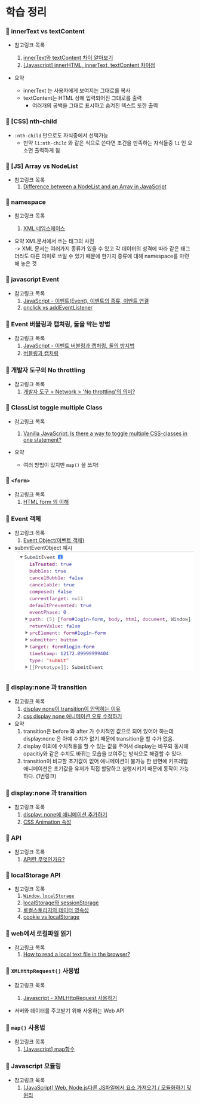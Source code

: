 # 학습 정리
### 📔 innerText vs textContent
- 참고링크 목록
    1. [innerText와 textContent 차이 알아보기](https://webisfree.com/2020-03-07/[%EC%9E%90%EB%B0%94%EC%8A%A4%ED%81%AC%EB%A6%BD%ED%8A%B8]-textcontent-%EA%B7%B8%EB%A6%AC%EA%B3%A0-innertext-%EC%B0%A8%EC%9D%B4%EC%A0%90-%EC%95%8C%EC%95%84%EB%B3%B4%EA%B8%B0)
    2. [[Javascript] innerHTML, innerText, textContent 차이점](https://hianna.tistory.com/483)
   
- 요약
  - innerText 는 사용자에게 보여지는 그대로를 복사
  - textContent는 HTML 상에 입력되어진 그대로를 출력
    - 여러개의 공백을 그대로 표시하고 숨겨진 텍스트 또한 출력
  
### 📔 [CSS] nth-child
- `:nth-child` 만으로도 자식중에서 선택가능
  - 만약 `li:nth-child` 와 같은 식으로 쓴다면 조건을 만족하는 자식들중 `li` 인 요소면 출력하게 됨


### 📔 [JS] Array vs NodeList
- 참고링크 목록 
    1. [Difference between a NodeList and an Array in JavaScript](https://attacomsian.com/blog/javascript-nodelist-vs-array)

### 📔 namespace
- 참고링크 목록 
    1. [XML 네임스페이스](http://www.tcpschool.com/xml/xml_basic_namespace)

- 요약
XML문서에서 쓰는 태그의 사전
  <br>-> XML 문서는 여러가지 종류가 있을 수 있고 각 데이터의 성격에 따라 같은 태그더라도 다른 의미로 쓰일 수 있기 때문에 한가지 종류에 대해 namespace를 마련해 놓은 것

### 📔 javascript Event
- 참고링크 목록 
    1. [JavaScript - 이벤트(Event), 이벤트의 종류, 이벤트 연결](https://jenny-daru.tistory.com/17)
    2. [onclick vs addEventListener](https://cbw1030.tistory.com/302)

### 📔 Event 버블링과 캡쳐링, 둘을 막는 방법
- 참고링크 목록 
    1. [JavaScript - 이벤트 버블링과 캡처링, 둘의 방지법](https://cbw1030.tistory.com/301?category=1142019)
    2. [버블링과 캡처링](https://ko.javascript.info/bubbling-and-capturing)

### 📔 개발자 도구의 No throttling
- 참고링크 목록 
    1. [개발자 도구 > Network > 'No throttling'의 의미?](https://unit-15.tistory.com/85)

### 📔 ClassList toggle multiple Class
- 참고링크 목록 
    1. [Vanilla JavaScript: Is there a way to toggle multiple CSS-classes in one statement?](https://stackoverflow.com/questions/36544762/vanilla-javascript-is-there-a-way-to-toggle-multiple-css-classes-in-one-stateme)

- 요약
  - 여러 방법이 있지만 `map()` 을 쓰자!

### 📔 `<form>`
- 참고링크 목록 
    1. [HTML form 의 이해](https://www.nextree.co.kr/p8428/)

### 📔 Event 객체
- 참고링크 목록 
    1. [Event Object(이벤트 객체)](https://cheonmro.github.io/2018/09/04/event-object/)
- submitEventObject 예시 
![submitEventObject](./image/memo/submitEventObject.png)

### 📔 display:none 과 transition
- 참고링크 목록 
    1. [display none이 transition이 안먹히는 이유](https://velog.io/@dev-tinkerbell/display-none%EC%9D%B4-transition%EC%9D%B4-%EC%95%88%EB%A8%B9%ED%9E%88%EB%8A%94-%EC%9D%B4%EC%9C%A0)
    2. [css display none 애니메이션  오류 수정하기](https://songsong.dev/entry/css-display-none-%EC%95%A0%EB%8B%88%EB%A9%94%EC%9D%B4%EC%85%98-%EC%88%98%EC%A0%95%ED%95%98%EA%B8%B0)
- 요약
  1. transition은 before 와 after 가 수치적인 값으로 되어 있어야 하는데 display:none 은 아예 수치가 없기 때문에 transition을 할 수가 없음.
  2. display 이외에 수치적용을 할 수 있는 값을 주어서 display는 바꾸되 동시에 opacitiy와 같은 수치도 바뀌는 모습을 보여주는 방식으로 해결할 수 있다.
  3. transition이 비교할 초기값이 없어 애니메이션이 불가능 한 반면에 키프레임 애니메이션은 초기값을 유저가 직접 할당하고 실행시키기 때문에 동작이 가능하다. (1번링크)
    

### 📔 display:none 과 transition
- 참고링크 목록 
    1. [display: none에 애니메이션 추가하기](https://uxdev.org/entry/display-none%EC%97%90-%EC%95%A0%EB%8B%88%EB%A9%94%EC%9D%B4%EC%85%98-%EC%B6%94%EA%B0%80%ED%95%98%EA%B8%B0)
    2. [CSS Animation 속성](https://brunch.co.kr/@99-life/3)
   
### 📔 API
- 참고링크 목록 
    1. [API란 무엇인가요?](https://aws.amazon.com/ko/what-is/api/)

### 📔 localStorage API
- 참고링크 목록 
    1. [`Window.localStorage`](https://developer.mozilla.org/ko/docs/Web/API/Window/localStorage)
    2. [localStorage와 sessionStorage](https://ko.javascript.info/localstorage)
    3. [로컬스토리지의 데이터 영속성](https://codepathfinder.com/entry/javascript-%EC%9B%B9-%EC%8A%A4%ED%86%A0%EB%A6%AC%EC%A7%80localStorage-sessionStorage-%EC%82%AC%EC%9A%A9-%EB%B0%A9%EB%B2%95)
    4. [cookie vs localStorage](https://blog.shahednasser.com/localstorage-vs-cookies-whats-the-difference/)

### 📔 web에서 로컬파일 읽기
- 참고링크 목록 
    1. [How to read a local text file in the browser?](https://stackoverflow.com/questions/14446447/how-to-read-a-local-text-file-in-the-browser)

### 📔 `XMLHttpRequest()` 사용법
- 참고링크 목록 
    1. [Javascript - XMLHttpRequest 사용하기](https://7942yongdae.tistory.com/67)

- 서버와 데이터를 주고받기 위해 사용하는 Web API

### 📔 `map()` 사용법
- 참고링크 목록 
    1. [[Javascript] map함수](https://velog.io/@daybreak/Javascript-map%ED%95%A8%EC%88%98)

### 📔 Javascript 모듈링
- 참고링크 목록 
    1. [[JavaScript] Web, Node.js다른 JS파일에서 요소 가져오기 / 모듈화하기 및 원리](https://velog.io/@grinding_hannah/JavaScript-Import-Export%EB%A1%9C-%EB%AA%A8%EB%93%88%ED%99%94%ED%95%98%EA%B8%B0)